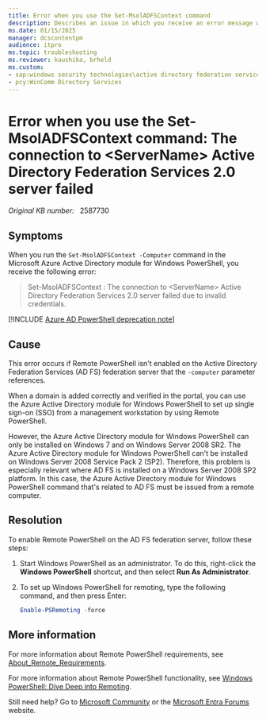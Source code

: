 ```yaml
---
title: Error when you use the Set-MsolADFSContext command
description: Describes an issue in which you receive an error message when you use the Set-MsolADFSContext command.
ms.date: 01/15/2025
manager: dcscontentpm
audience: itpro
ms.topic: troubleshooting
ms.reviewer: kaushika, brheld
ms.custom:
- sap:windows security technologies\active directory federation services (ad fs) non-azure-o365 issues
- pcy:WinComm Directory Services
---
```

# Error when you use the Set-MsolADFSContext command: The connection to \<ServerName> Active Directory Federation Services 2.0 server failed

_Original KB number:_ &nbsp; 2587730

## Symptoms

When you run the `Set-MsolADFSContext -Computer` command in the Microsoft Azure Active Directory module for Windows PowerShell, you receive the following error:

> Set-MsolADFSContext : The connection to \<ServerName> Active Directory Federation Services 2.0 server failed due to invalid credentials.

[!INCLUDE [Azure AD PowerShell deprecation note](~/../support/reusable-content/msgraph-powershell/includes/aad-powershell-deprecation-note.md)]

## Cause

This error occurs if Remote PowerShell isn't enabled on the Active Directory Federation Services (AD FS) federation server that the `-computer` parameter references.

When a domain is added correctly and verified in the portal, you can use the Azure Active Directory module for Windows PowerShell to set up single sign-on (SSO) from a management workstation by using Remote PowerShell.

However, the Azure Active Directory module for Windows PowerShell can only be installed on Windows 7 and on Windows Server 2008 SR2. The Azure Active Directory module for Windows PowerShell can't be installed on Windows Server 2008 Service Pack 2 (SP2). Therefore, this problem is especially relevant where AD FS is installed on a Windows Server 2008 SP2 platform. In this case, the Azure Active Directory module for Windows PowerShell command that's related to AD FS must be issued from a remote computer.

## Resolution

To enable Remote PowerShell on the AD FS federation server, follow these steps:

1. Start Windows PowerShell as an administrator. To do this, right-click the **Windows PowerShell** shortcut, and then select **Run As Administrator**.

2. To set up Windows PowerShell for remoting, type the following command, and then press Enter:

    ```powershell
    Enable-PSRemoting -force
    ```

## More information

For more information about Remote PowerShell requirements, see [About_Remote_Requirements](/previous-versions/dd315349(v=technet.10)).

For more information about Remote PowerShell functionality, see [Windows PowerShell: Dive Deep into Remoting](/previous-versions/technet-magazine/gg981683(v=msdn.10)).

Still need help? Go to [Microsoft Community](https://answers.microsoft.com/) or the [Microsoft Entra Forums](https://social.msdn.microsoft.com/Forums) website.
